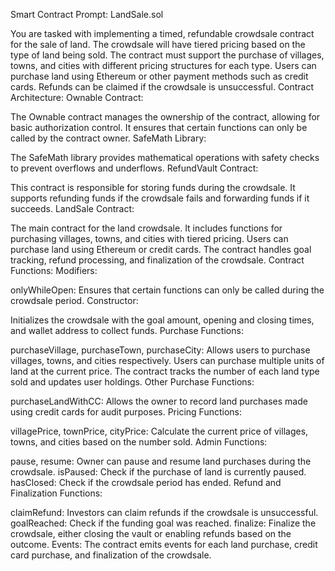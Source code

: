 Smart Contract Prompt: LandSale.sol

You are tasked with implementing a timed, refundable crowdsale contract for the sale of land.
The crowdsale will have tiered pricing based on the type of land being sold.
The contract must support the purchase of villages, towns, and cities with different pricing structures for each type.
Users can purchase land using Ethereum or other payment methods such as credit cards.
Refunds can be claimed if the crowdsale is unsuccessful.
Contract Architecture:
Ownable Contract:

The Ownable contract manages the ownership of the contract, allowing for basic authorization control.
It ensures that certain functions can only be called by the contract owner.
SafeMath Library:

The SafeMath library provides mathematical operations with safety checks to prevent overflows and underflows.
RefundVault Contract:

This contract is responsible for storing funds during the crowdsale.
It supports refunding funds if the crowdsale fails and forwarding funds if it succeeds.
LandSale Contract:

The main contract for the land crowdsale.
It includes functions for purchasing villages, towns, and cities with tiered pricing.
Users can purchase land using Ethereum or credit cards.
The contract handles goal tracking, refund processing, and finalization of the crowdsale.
Contract Functions:
Modifiers:

onlyWhileOpen: Ensures that certain functions can only be called during the crowdsale period.
Constructor:

Initializes the crowdsale with the goal amount, opening and closing times, and wallet address to collect funds.
Purchase Functions:

purchaseVillage, purchaseTown, purchaseCity: Allows users to purchase villages, towns, and cities respectively.
Users can purchase multiple units of land at the current price.
The contract tracks the number of each land type sold and updates user holdings.
Other Purchase Functions:

purchaseLandWithCC: Allows the owner to record land purchases made using credit cards for audit purposes.
Pricing Functions:

villagePrice, townPrice, cityPrice: Calculate the current price of villages, towns, and cities based on the number sold.
Admin Functions:

pause, resume: Owner can pause and resume land purchases during the crowdsale.
isPaused: Check if the purchase of land is currently paused.
hasClosed: Check if the crowdsale period has ended.
Refund and Finalization Functions:

claimRefund: Investors can claim refunds if the crowdsale is unsuccessful.
goalReached: Check if the funding goal was reached.
finalize: Finalize the crowdsale, either closing the vault or enabling refunds based on the outcome.
Events:
The contract emits events for each land purchase, credit card purchase, and finalization of the crowdsale.
